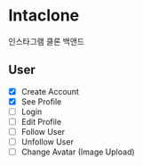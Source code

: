 # Intaclone

인스타그램 클론 백앤드

## User
- [x] Create Account
- [x] See Profile
- [ ] Login
- [ ] Edit Profile
- [ ] Follow User
- [ ] Unfollow User
- [ ] Change Avatar (Image Upload) 